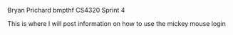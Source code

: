Bryan Prichard
bmpthf
CS4320 Sprint 4

This is where I will post information on how to use the mickey mouse login
